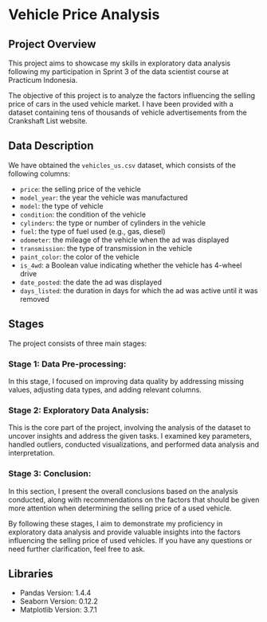 # Vehicle Price Analysis

## Project Overview

This project aims to showcase my skills in exploratory data analysis following my participation in Sprint 3 of the data scientist course at Practicum Indonesia.

The objective of this project is to analyze the factors influencing the selling price of cars in the used vehicle market. I have been provided with a dataset containing tens of thousands of vehicle advertisements from the Crankshaft List website.

## Data Description

We have obtained the `vehicles_us.csv` dataset, which consists of the following columns:

- `price`: the selling price of the vehicle
- `model_year`: the year the vehicle was manufactured
- `model`: the type of vehicle
- `condition`: the condition of the vehicle
- `cylinders`: the type or number of cylinders in the vehicle
- `fuel`: the type of fuel used (e.g., gas, diesel)
- `odometer`: the mileage of the vehicle when the ad was displayed
- `transmission`: the type of transmission in the vehicle
- `paint_color`: the color of the vehicle
- `is_4wd`: a Boolean value indicating whether the vehicle has 4-wheel drive
- `date_posted`: the date the ad was displayed
- `days_listed`: the duration in days for which the ad was active until it was removed


## Stages

The project consists of three main stages:

### Stage 1: Data Pre-processing:
In this stage, I focused on improving data quality by addressing missing values, adjusting data types, and adding relevant columns.

### Stage 2: Exploratory Data Analysis:
This is the core part of the project, involving the analysis of the dataset to uncover insights and address the given tasks. I examined key parameters, handled outliers, conducted visualizations, and performed data analysis and interpretation.

### Stage 3: Conclusion:
In this section, I present the overall conclusions based on the analysis conducted, along with recommendations on the factors that should be given more attention when determining the selling price of a used vehicle.

By following these stages, I aim to demonstrate my proficiency in exploratory data analysis and provide valuable insights into the factors influencing the selling price of used vehicles. If you have any questions or need further clarification, feel free to ask.

## Libraries
- Pandas Version: 1.4.4
- Seaborn Version: 0.12.2
- Matplotlib Version: 3.7.1





